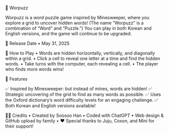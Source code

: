 🧩 Worpuzz

Worpuzz is a word puzzle game inspired by Minesweeper, where you explore a grid to uncover hidden words! 
(The name “Worpuzz” is a combination of “Word” and “Puzzle.”) 
You can play in both Korean and English versions, and the game will continue to be upgraded.
 
📅 Release Date 
	•	May 31, 2025

🔎 How to Play 
	•	Words are hidden horizontally, vertically, and diagonally within a grid. 
	•	Click a cell to reveal one letter at a time and find the hidden words. 
	•	Take turns with the computer, each revealing a cell. 
	•	The player who finds more words wins! 

🎯 Features 

✅ Inspired by Minesweeper: but instead of mines, words are hidden! 
✅ Strategic uncovering of the grid to find as many words as possible. 
✅ Uses the Oxford dictionary’s word difficulty levels for an engaging challenge. 
✅ Both Korean and English versions available!

👨‍💻 Credits 
	•	Created by Soosoo Han 
	•	Coded with ChatGPT 
	•	Web design & GitHub upload by family 
	•	❤️ Special thanks to Juju, Coxon, and Mini for their support!
